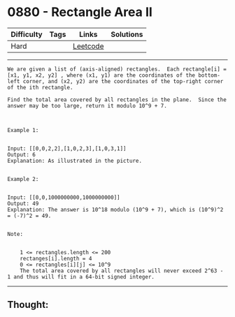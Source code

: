 # 0880 - Rectangle Area II

Difficulty  | Tags | Links | Solutions
----------- | ---- | ----- | -----
Hard |  | [Leetcode](https://leetcode.com/problems/rectangle-area-ii/description/) |


-----------

```
We are given a list of (axis-aligned) rectangles.  Each rectangle[i] = [x1, y1, x2, y2] , where (x1, y1) are the coordinates of the bottom-left corner, and (x2, y2) are the coordinates of the top-right corner of the ith rectangle.

Find the total area covered by all rectangles in the plane.  Since the answer may be too large, return it modulo 10^9 + 7.



Example 1:


Input: [[0,0,2,2],[1,0,2,3],[1,0,3,1]]
Output: 6
Explanation: As illustrated in the picture.


Example 2:


Input: [[0,0,1000000000,1000000000]]
Output: 49
Explanation: The answer is 10^18 modulo (10^9 + 7), which is (10^9)^2 = (-7)^2 = 49.


Note:


	1 <= rectangles.length <= 200
	rectanges[i].length = 4
	0 <= rectangles[i][j] <= 10^9
	The total area covered by all rectangles will never exceed 2^63 - 1 and thus will fit in a 64-bit signed integer.
```

-----------

## Thought:
